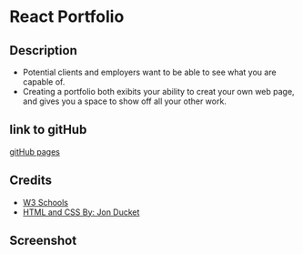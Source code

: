 # React Portfolio
## Description
- Potential clients and employers want to be able to see what you are capable of.
- Creating a portfolio both exibits your ability to creat your own web page, and gives you a space to show off all your other work. 

## link to gitHub
[gitHub pages](https://jdlanata.github.io/mockup-portfolio/)

## Credits
- [W3 Schools](https://www.w3schools.com/css/default.asp)
- [HTML and CSS By: Jon Ducket](http://www.htmlandcssbook.com/)

## Screenshot
